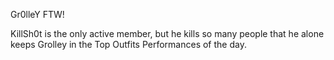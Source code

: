 Gr0lleY FTW!

KillSh0t is the only active member, but he kills so many people that he
alone keeps Grolley in the Top Outfits Performances of the day.